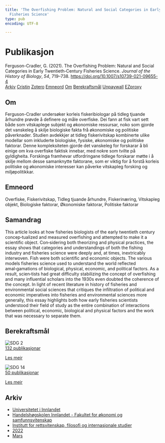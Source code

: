 ```yaml
---
title: 'The Overfishing Problem: Natural and Social Categories in Early Twentieth‑Century
  Fisheries Science'
type: pub
encoding: UTF-8

---
```

<h1>Publikasjon</h1>
<article id="csl-bib-container-Q9CARXK9" class="csl-bib-container">
  <div class="csl-bib-body"> <div class="csl-entry">Ferguson-Cradler, G. (2021). The Overfishing Problem: Natural and Social Categories in Early Twentieth‑Century Fisheries Science. <i>Journal of the History of Biology</i>, <i>54</i>, 719–738. <a href="https://doi.org/10.1007/s10739-021-09655-4">https://doi.org/10.1007/s10739-021-09655-4</a></div> </div>
  <div class="csl-bib-buttons">
    <a href="#taxonomy-article-Q9CARXK9" alt="archive" class="csl-bib-button">Arkiv</a>
    <a href="https://app.cristin.no/results/show.jsf?id=2007300" alt="Cristin" class="csl-bib-button">Cristin</a>
    <a href="http://zotero.org/groups/5881554/items/Q9CARXK9" alt="Zotero" class="csl-bib-button">Zotero</a>
    <a href="#keywords-article-Q9CARXK9" alt="keywords" class="csl-bib-button">Emneord</a>
    <a href="#about-article-Q9CARXK9" alt="about_pub" class="csl-bib-button">Om</a>
    <a href="#sdg-article-Q9CARXK9" alt="sdg" class="csl-bib-button">Berekraftsmål</a>
    <a href="https://link.springer.com/content/pdf/10.1007/s10739-021-09655-4.pdf" alt="Unpaywall" class="csl-bib-button">Unpaywall</a>
    <a href="https://link.springer.com/content/pdf/10.1007/s10739-021-09655-4.pdf" alt="EZproxy" class="csl-bib-button">EZproxy</a>
  </div>
  <div id="csl-bib-meta-container-Q9CARXK9"></div>
</article>
<div id="csl-bib-meta-Q9CARXK9" class="csl-bib-meta">
  <article id="about-article-Q9CARXK9" class="about_pub-article">
    <h1>Om</h1>
    Ferguson-Cradler undersøker korleis fiskeribiologar på tidleg tjuande århundre prøvde å definere og måle overfiske. Dei fann at fisk vart sett både som vitskaplege subjekt og økonomiske ressursar, noko som gjorde det vanskeleg å skilje biologiske fakta frå økonomiske og politiske påverknader. Studien avdekkjer at tidleg fiskerivitskap kombinerte ulike modellar som inkluderte biologiske, fysiske, økonomiske og politiske faktorar. Denne kompleksiteten gjorde det vanskeleg for forskarar å bli einige om kva overfiske faktisk innebar, med nokre som tvilte på gyldigheita. Forskinga framhevar utfordringane tidlege forskarar møtte i å skilje mellom desse samanknytte faktorane, som er viktig for å forstå korleis politiske og økonomiske interesser kan påverke vitskapleg forsking og miljøpolitikkar.
  </article>
  <article id="keywords-article-Q9CARXK9" class="keywords-article">
    <h1>Emneord</h1>
    Overfiske, Fiskerivitskap, Tidleg tjuande århundre, Fiskerinæring, Vitskapleg objekt, Biologiske faktorar, Økonomiske faktorar, Politiske faktorar
  </article>
  <article id="abstract-article-Q9CARXK9" class="abstract-article">
    <h1>Samandrag</h1>
    This article looks at how fisheries biologists of the early twentieth century concep‑tualized and measured overfishing and attempted to make it a scientific object. Con‑sidering both theorizing and physical practices, the essay shows that categories and understandings  of  both  the  fishing  industry  and  fisheries  science  were  deeply  and,  at  times,  inextricably  interwoven.  Fish  were  both  scientific  and  economic  objects.  The  various  models  fisheries  science  used  to  understand  the  world  reflected  amal‑gamations of biological, physical, economic, and political factors. As a result, scien‑tists  had  great  difficulty  stabilizing  the  concept  of  overfishing  and  many  influential  scholars into the 1930s even doubted the coherence of the concept. In light of recent literature in history of fisheries and environmental social sciences that critiques the infiltration  of  political  and  economic  imperatives  into  fisheries  and  environmental  sciences  more  generally,  this  essay  highlights  both  how  early  fisheries  scientists  understood  their  field  of  study  as  the  entire  combination  of  interactions  between  political, economic, biological and physical factors and the work that was necessary to separate them.
  </article>
  <article id="sdg-article-Q9CARXK9" class="sdg-article">
    <h1>Berekraftsmål</h1>
    <div class="sdg-container"><div id="sdg2" class="sdg">
        <img src="{{< params subfolder >}}images/sdg/sdg02_nn.png" class="image" alt="SDG 2">
        <div class="sdg-overlay">
          <a href="{{< params subfolder >}}nn/archive/?sdg=2#archive" class="sdg-publication-count"><span>132</span> publikasjonar</a>
          <p><a href="https://fn.no/om-fn/fns-baerekraftsmaal/utrydde-sult?lang=nno-NO" class="sdg-read-more">Les meir</a></p>
        </div>
      </div> <div id="sdg14" class="sdg">
        <img src="{{< params subfolder >}}images/sdg/sdg14_nn.png" class="image" alt="SDG 14">
        <div class="sdg-overlay">
          <a href="{{< params subfolder >}}nn/archive/?sdg=14#archive" class="sdg-publication-count"><span>50</span> publikasjonar</a>
          <p><a href="https://fn.no/om-fn/fns-baerekraftsmaal/livet-i-havet?lang=nno-NO" class="sdg-read-more">Les meir</a></p>
        </div>
      </div></div>
  </article>
  <article id="taxonomy-article-Q9CARXK9" class="taxonomy-article">
    <h1>Arkiv</h1>
    <ul>
      <li><a href="{{< params subfolder >}}nn/archive/?key=3DCRN523">Universitetet i Innlandet</a></li>
      <li><a href="{{< params subfolder >}}nn/archive/?key=DU8Q9LN9">Handelshøgskolen Innlandet - Fakultet for økonomi og samfunnsvitenskap</a></li>
      <li><a href="{{< params subfolder >}}nn/archive/?key=ITYAG68H">Institutt for rettsvitenskap, filosofi og internasjonale studier</a></li>
      <li><a href="{{< params subfolder >}}nn/archive/?key=B7XWRJNE">2022</a></li>
      <li><a href="{{< params subfolder >}}nn/archive/?key=SI7GLZLB">Mars</a></li>
    </ul>
  </article>
</div>
